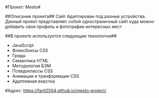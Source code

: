 #Проект: Mesto#

##Описание проекта##
Сайт Адаптирован под разные устройства.
Данный проект представляет собой одностраничный сайт куда можно добавить свои профиль и фотографии интересных мест

##В проекте используется следующие технологии##
- JavaScript
- Флексбоксы CSS
- Гриды
- Семантика HTML
- Методология БЭМ
- Псевдоклассы CSS
- Анимации и транформации CSS
- Адаптивная верстка

#Адрес: https://farit2504.github.io/mesto-project/
